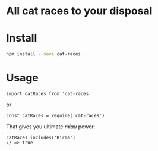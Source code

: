 # All cat races to your disposal

# Install
```bash
npm install --save cat-races
```

# Usage
```flow js
import catRaces from 'cat-races'
```

or

```flow js
const catRaces = require('cat-races')
```

That gives you ultimate *miau* power:
 
```flow js
catRaces.includes('Birma')
// => true
```
